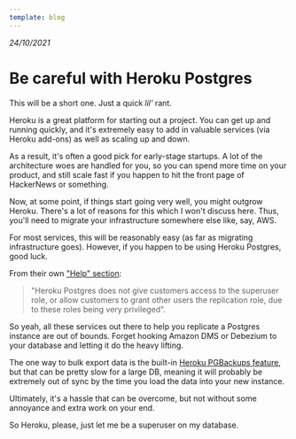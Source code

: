 ```yaml
---
template: blog
---
```


_24/10/2021_

# Be careful with Heroku Postgres

This will be a short one. Just a quick _lil'_ rant.

Heroku is a great platform for starting out a project. You can get up and running quickly, and it's extremely easy to add in valuable services (via Heroku add-ons) as well as scaling up and down.

As a result, it's often a good pick for early-stage startups. A lot of the architecture woes are handled for you, so you can spend more time on your product, and still scale fast if you happen to hit the front page of HackerNews or something.

Now, at some point, if things start going very well, you might outgrow Heroku. There's a lot of reasons for this which I won't discuss here. Thus, you'll need to migrate your infrastructure somewhere else like, say, AWS.

For most services, this will be reasonably easy (as far as migrating infrastructure goes). However, if you happen to be using Heroku Postgres, good luck.

From their own ["Help" section](https://help.heroku.com/E10ZZ6IJ/why-can-t-i-use-third-party-tools-to-replicate-my-heroku-postgres-database-to-a-non-heroku-database):

> "Heroku Postgres does not give customers access to the superuser role, or allow customers to grant other users the replication role, due to these roles being very privileged".

So yeah, all these services out there to help you replicate a Postgres instance are out of bounds. Forget hooking Amazon DMS or Debezium to your database and letting it do the heavy lifting.

The one way to bulk export data is the built-in [Heroku PGBackups feature](https://devcenter.heroku.com/articles/heroku-postgres-backups), but that can be pretty slow for a large DB, meaning it will probably be extremely out of sync by the time you load the data into your new instance.

Ultimately, it's a hassle that can be overcome, but not without some annoyance and extra work on your end.

So Heroku, please, just let me be a superuser on my database.
